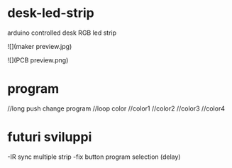 # desk-led-strip
arduino controlled desk RGB led strip

![](maker preview.jpg)

![](PCB preview.png)

# program
//long push change program
  //loop color
  //color1
  //color2
  //color3
  //color4
  
# futuri sviluppi
-IR sync multiple strip
-fix button program selection (delay)

